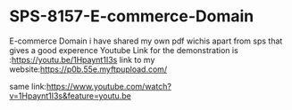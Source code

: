 # SPS-8157-E-commerce-Domain
E-commerce Domain
i have shared my own pdf wichis apart from sps that gives  a good experence
Youtube Link for the demonstration is :https://youtu.be/1Hpaynt1I3s
link to my website:https://p0b.55e.myftpupload.com/

same link:https://www.youtube.com/watch?v=1Hpaynt1I3s&feature=youtu.be
